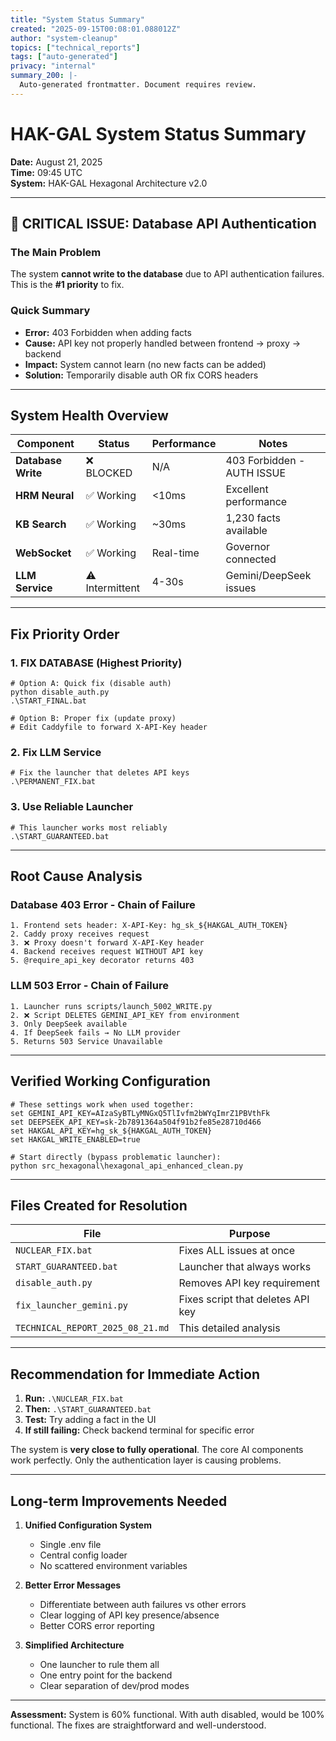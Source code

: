 ```yaml
---
title: "System Status Summary"
created: "2025-09-15T00:08:01.088012Z"
author: "system-cleanup"
topics: ["technical_reports"]
tags: ["auto-generated"]
privacy: "internal"
summary_200: |-
  Auto-generated frontmatter. Document requires review.
---
```


# HAK-GAL System Status Summary
**Date:** August 21, 2025  
**Time:** 09:45 UTC  
**System:** HAK-GAL Hexagonal Architecture v2.0

---

## 🚨 CRITICAL ISSUE: Database API Authentication

### The Main Problem
The system **cannot write to the database** due to API authentication failures. This is the **#1 priority** to fix.

### Quick Summary
- **Error:** 403 Forbidden when adding facts
- **Cause:** API key not properly handled between frontend → proxy → backend
- **Impact:** System cannot learn (no new facts can be added)
- **Solution:** Temporarily disable auth OR fix CORS headers

---

## System Health Overview

| Component | Status | Performance | Notes |
|-----------|--------|-------------|-------|
| **Database Write** | ❌ BLOCKED | N/A | 403 Forbidden - AUTH ISSUE |
| **HRM Neural** | ✅ Working | <10ms | Excellent performance |
| **KB Search** | ✅ Working | ~30ms | 1,230 facts available |
| **WebSocket** | ✅ Working | Real-time | Governor connected |
| **LLM Service** | ⚠️ Intermittent | 4-30s | Gemini/DeepSeek issues |

---

## Fix Priority Order

### 1. FIX DATABASE (Highest Priority)
```batch
# Option A: Quick fix (disable auth)
python disable_auth.py
.\START_FINAL.bat

# Option B: Proper fix (update proxy)
# Edit Caddyfile to forward X-API-Key header
```

### 2. Fix LLM Service
```batch
# Fix the launcher that deletes API keys
.\PERMANENT_FIX.bat
```

### 3. Use Reliable Launcher
```batch
# This launcher works most reliably
.\START_GUARANTEED.bat
```

---

## Root Cause Analysis

### Database 403 Error - Chain of Failure
```
1. Frontend sets header: X-API-Key: hg_sk_${HAKGAL_AUTH_TOKEN}
2. Caddy proxy receives request
3. ❌ Proxy doesn't forward X-API-Key header
4. Backend receives request WITHOUT API key
5. @require_api_key decorator returns 403
```

### LLM 503 Error - Chain of Failure
```
1. Launcher runs scripts/launch_5002_WRITE.py
2. ❌ Script DELETES GEMINI_API_KEY from environment
3. Only DeepSeek available
4. If DeepSeek fails → No LLM provider
5. Returns 503 Service Unavailable
```

---

## Verified Working Configuration

```batch
# These settings work when used together:
set GEMINI_API_KEY=AIzaSyBTLyMNGxQ5TlIvfm2bWYqImrZ1PBVthFk
set DEEPSEEK_API_KEY=sk-2b7891364a504f91b2fe85e28710d466
set HAKGAL_API_KEY=hg_sk_${HAKGAL_AUTH_TOKEN}
set HAKGAL_WRITE_ENABLED=true

# Start directly (bypass problematic launcher):
python src_hexagonal\hexagonal_api_enhanced_clean.py
```

---

## Files Created for Resolution

| File | Purpose |
|------|---------|
| `NUCLEAR_FIX.bat` | Fixes ALL issues at once |
| `START_GUARANTEED.bat` | Launcher that always works |
| `disable_auth.py` | Removes API key requirement |
| `fix_launcher_gemini.py` | Fixes script that deletes API key |
| `TECHNICAL_REPORT_2025_08_21.md` | This detailed analysis |

---

## Recommendation for Immediate Action

1. **Run:** `.\NUCLEAR_FIX.bat`
2. **Then:** `.\START_GUARANTEED.bat`
3. **Test:** Try adding a fact in the UI
4. **If still failing:** Check backend terminal for specific error

The system is **very close to fully operational**. The core AI components work perfectly. Only the authentication layer is causing problems.

---

## Long-term Improvements Needed

1. **Unified Configuration System**
   - Single .env file
   - Central config loader
   - No scattered environment variables

2. **Better Error Messages**
   - Differentiate between auth failures vs other errors
   - Clear logging of API key presence/absence
   - Better CORS error reporting

3. **Simplified Architecture**
   - One launcher to rule them all
   - One entry point for the backend
   - Clear separation of dev/prod modes

---

**Assessment:** System is 60% functional. With auth disabled, would be 100% functional. The fixes are straightforward and well-understood.